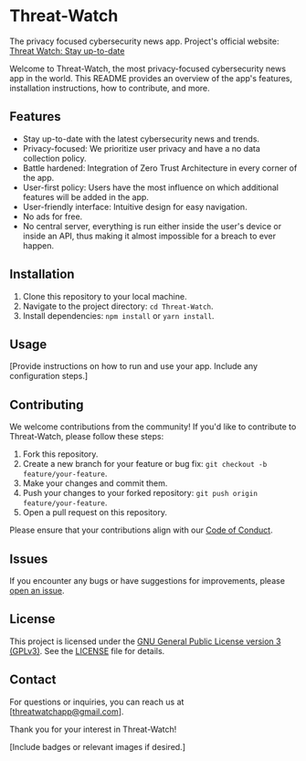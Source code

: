 # Threat-Watch
The privacy focused cybersecurity news app. Project's official website: [Threat Watch: Stay up-to-date](https://threatwatch.unofficialcreators.com)

Welcome to Threat-Watch, the most privacy-focused cybersecurity news app in the world. This README provides an overview of the app's features, installation instructions, how to contribute, and more.

## Features

- Stay up-to-date with the latest cybersecurity news and trends.
- Privacy-focused: We prioritize user privacy and have a no data collection policy.
- Battle hardened: Integration of Zero Trust Architecture in every corner of the app.
- User-first policy: Users have the most influence on which additional features will be added in the app.
- User-friendly interface: Intuitive design for easy navigation.
- No ads for free.
- No central server, everything is run either inside the user's device or inside an API, thus making it almost impossible for a breach to ever happen.

## Installation

1. Clone this repository to your local machine.
2. Navigate to the project directory: `cd Threat-Watch`.
3. Install dependencies: `npm install` or `yarn install`.

## Usage

[Provide instructions on how to run and use your app. Include any configuration steps.]

## Contributing

We welcome contributions from the community! If you'd like to contribute to Threat-Watch, please follow these steps:

1. Fork this repository.
2. Create a new branch for your feature or bug fix: `git checkout -b feature/your-feature`.
3. Make your changes and commit them.
4. Push your changes to your forked repository: `git push origin feature/your-feature`.
5. Open a pull request on this repository.

Please ensure that your contributions align with our [Code of Conduct](CODE_OF_CONDUCT.md).

## Issues

If you encounter any bugs or have suggestions for improvements, please [open an issue](https://github.com/yourusername/Threat-Watch/issues).

## License

This project is licensed under the [GNU General Public License version 3 (GPLv3)](LICENSE.md). See the [LICENSE](LICENSE.md) file for details.

## Contact

For questions or inquiries, you can reach us at [threatwatchapp@gmail.com].

Thank you for your interest in Threat-Watch!

[Include badges or relevant images if desired.]
